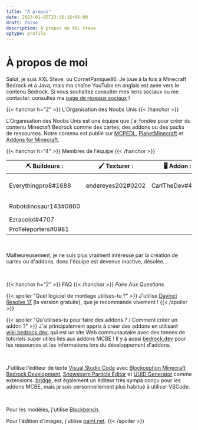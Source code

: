 ```yaml
---
title: "À propos"
date: 2023-01-05T23:36:16+06:00
draft: false
description: À propos de XXL Steve
ogtype: profile
---
```


# À propos de moi

Salut, je suis XXL Steve, ou CornetPanique86.
Je joue à la fois à Minecraft Bedrock et à Java, mais ma chaîne YouTube en anglais est axée vers le contenu Bedrock.
Si vous souhaitez consulter mes liens sociaux ou me contacter, consultez ma [page de réseaux sociaux](/fr/socials) !

{{< hanchor h="2" >}}
L'Organisation des Noobs Unis
{{< /hanchor >}}

L'Organisation des Noobs Unis est une équipe que j'ai fondée pour créer du contenu Minecraft Bedrock comme des cartes, des addons ou des packs de ressources.
Notre contenu est publié sur [MCPEDL](https://mcpedl.com/user/cornetpanique86), [PlanetMinecraft](https://www.planetminecraft.com/member/united_noobs/) et [Addons for Minecraft](https://play.google.com/store/apps/details?id=com.kayenworks.mcpeaddons).

{{< hanchor h="4" >}}
Membres de l'équipe
{{< /hanchor >}}

| **⛏️ Buildeurs :**      | **🖌️ Texturer :** | **🖥️ Addon :**  | **💻 Commandes :** | **㊗️ Traducteurs :**                          |
| --------------------- | ----------------- | --------------- | ---------------- | -------------------------------------------- |
| Everythingpro8#1688   | endereyes202#0202 | CarlTheDev#4810 | CarlTheDev#4810  | unstoppable turtle#0964 (Chinois simplifié) |
| Robotdinosaur143#0860 |                   |                 |                  | CarlTheDev#4810 (suédois)                    |
| Ezracelot#4707        |                   |                 |                  |                                              |
| ProTeleporters#0981   |                   |                 |                  |                                              |

&nbsp;

Malheureusement, je ne suis plus vraiment intéressé par la création de cartes ou d'addons, donc l'équipe est devenue inactive, désolée...

&nbsp;

{{< hanchor h="2" >}}
FAQ
{{< /hanchor >}}
*Foire Aux Questions*

{{< spoiler "Quel logiciel de montage utilises-tu ?" >}}
J'utilise [Davinci Resolve 17](https://www.blackmagicdesign.com/products/davinciresolve/) (la version gratuite), que je recommande vivement !
{{< /spoiler >}}

{{< spoiler "Qu'utilises-tu pour faire des addons ? / Comment créer un addon ?" >}}
J'ai principalement appris à créer des addons en utilisant [wiki.bedrock.dev](https://wiki.bedrock.dev), qui est un site Web communautaire avec des tonnes de tutoriels super utiles liés aux addons MCBE !
Il y a aussi [bedrock.dev](https://bedrock.dev) pour les ressources et les informations lors du développement d'addons.

&nbsp;

J'utilise l'éditeur de texte [Visual Studio Code](https://code.visualstudio.com/) avec [Blockception Minecraft Bedrock Development](https://marketplace.visualstudio.com/items?itemName=BlockceptionLtd.blockceptionvscodeminecraftbedrockdevelopmentextension), [Snowstorm Particle Editor](https://marketplace.visualstudio.com/items?itemName=JannisX11.snowstorm) et [UUID Generator](https://marketplace.visualstudio.com/items?itemName=netcorext.uuid-generator) comme extensions.
[bridge.](https://bridge-core.app/) est également un éditeur très sympa conçu pour les addons MCBE, mais je suis personnellement plus habitué à utiliser VSCode.

&nbsp;

Pour les modèles, j'utilise [Blockbench](https://blockbench.net/).

Pour l'édition d'images, j'utilise [paint.net](https://www.getpaint.net/).
{{< /spoiler >}}